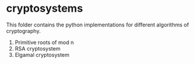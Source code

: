 # cryptosystems
This folder contains the python implementations for different algorithms of cryptography.
1. Primitive roots of mod n
2. RSA cryptosystem
3. Elgamal cryptosystem
